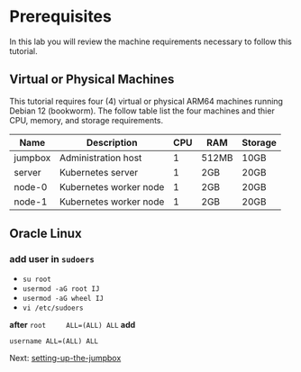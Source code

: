 # Prerequisites

In this lab you will review the machine requirements necessary to follow this tutorial.

## Virtual or Physical Machines

This tutorial requires four (4) virtual or physical ARM64 machines running Debian 12 (bookworm). The follow table list the four machines and thier CPU, memory, and storage requirements.

| Name    | Description            | CPU | RAM   | Storage |
|---------|------------------------|-----|-------|---------|
| jumpbox | Administration host    | 1   | 512MB | 10GB    |
| server  | Kubernetes server      | 1   | 2GB   | 20GB    |
| node-0  | Kubernetes worker node | 1   | 2GB   | 20GB    |
| node-1  | Kubernetes worker node | 1   | 2GB   | 20GB    |

## Oracle Linux

### add user in `sudoers`

-   `su root`
- `usermod -aG root IJ`
- `usermod -aG wheel IJ`
- `vi /etc/sudoers`

**after** `root     ALL=(ALL) ALL` **add**

`username ALL=(ALL) ALL`

Next: [setting-up-the-jumpbox](02-jumpbox.md)
